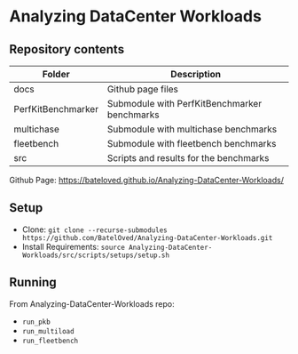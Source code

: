 # Analyzing DataCenter Workloads

## Repository contents
Folder | Description
------ | -----------
docs                    | Github page files
PerfKitBenchmarker      | Submodule with PerfKitBenchmarker benchmarks
multichase              | Submodule with multichase benchmarks
fleetbench              | Submodule with fleetbench benchmarks
src                     | Scripts and results for the benchmarks

Github Page: https://bateloved.github.io/Analyzing-DataCenter-Workloads/

## Setup

- Clone: `git clone --recurse-submodules https://github.com/BatelOved/Analyzing-DataCenter-Workloads.git`
- Install Requirements: `source Analyzing-DataCenter-Workloads/src/scripts/setups/setup.sh`

## Running

From Analyzing-DataCenter-Workloads repo:
- `run_pkb`
- `run_multiload`
- `run_fleetbench`
